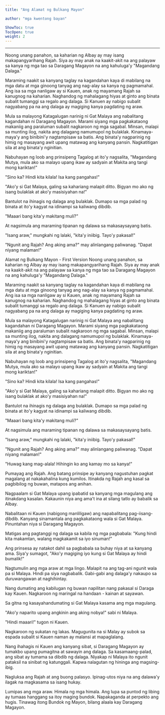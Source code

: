 ```yaml
---
title: "Ang Alamat ng Bulkang Mayon"

author: "mga kwentong bayan"

ShowToc: true
TocOpen: true
weight: 2
---
```




<!--more-->

---


Noong unang panahon, sa kaharian ng Albay ay may isang makapangyarihang Rajah. Siya ay may anak na kaakit-akit na ang palayaw sa kanya ng mga tao sa Daragang Magayon na ang kahuluga'y "Magandang Dalaga."

Maraming naakit sa kanyang taglay na kagandahan kaya di mabilang na mga datu at mga ginoong tanyag ang nag-alay sa kanya ng pagmamahal. Ang isa sa mga nanligaw ay si Kauen, anak ng mayamang Rajah sa kanugnog na kaharian. Naghandog ng mahalagang hiyas at ginto ang binata subalit tumanggi sa regalo ang dalaga. Si Kanuen ay nabigo subalit nagyabang pa na ang dalaga ay magiging kanya pagdating ng araw.

Mula sa malayong Katagalugan narinig ni Gat Malaya ang nabalitang kagandahan ni Daragang Magayon. Marami siyang mga pagkakataong makaniig ang paraluman subalit nagkaroon ng mga sagabal. Minsan, malapi sa munting ilog, nakita ang dalagang namumupol ng bulaklak. Kinamaya-maya'y ang binibini'y nagtampisaw sa batis. Ang binata'y nagparinig ng himig ng masayang awit upang matawag ang kanyang pansin. Nagkatitigan sila at ang binata'y nginitian.

Nabuhayan ng loob ang prinsipeng Tagalog at ito'y nagsalita, "Magandang Mutya, mula ako sa malayo upang ikaw ay sadyain at Makita ang tangi mong kariktan!"

"Sino ka? Hindi kita kilala! Isa kang pangahas!"

"Ako'y si Gat Malaya, galing sa kahariang malapit ditto. Bigyan mo ako ng isang bulaklak at ako'y masisiyahan na!"

Bantulot na ihinagis ng dalaga ang bulaklak. Dumapo sa mga palad ng binata at ito'y kagyat na idinampi sa kaliwang dibdib.

"Maaari bang kita'y makitang muli?"

At nagsimula ang maraming tipanan ng dalawa sa makasaysayang batis.

"Isang araw," mungkahi ng lalaki, "kita'y iniibig. Tayo'y pakasal!"


"Ngunit ang Rajah? Ang aking ama?" may alinlangang paliwanag. "Dapat niyang malaman!"

Alamat ng Bulkang Mayon - First Version
Noong unang panahon, sa kaharian ng Albay ay may isang makapangyarihang Rajah. Siya ay may anak na kaakit-akit na ang palayaw sa kanya ng mga tao sa Daragang Magayon na ang kahuluga'y "Magandang Dalaga."

Maraming naakit sa kanyang taglay na kagandahan kaya di mabilang na mga datu at mga ginoong tanyag ang nag-alay sa kanya ng pagmamahal. Ang isa sa mga nanligaw ay si Kauen, anak ng mayamang Rajah sa kanugnog na kaharian. Naghandog ng mahalagang hiyas at ginto ang binata subalit tumanggi sa regalo ang dalaga. Si Kanuen ay nabigo subalit nagyabang pa na ang dalaga ay magiging kanya pagdating ng araw.

Mula sa malayong Katagalugan narinig ni Gat Malaya ang nabalitang kagandahan ni Daragang Magayon. Marami siyang mga pagkakataong makaniig ang paraluman subalit nagkaroon ng mga sagabal. Minsan, malapi sa munting ilog, nakita ang dalagang namumupol ng bulaklak. Kinamaya-maya'y ang binibini'y nagtampisaw sa batis. Ang binata'y nagparinig ng himig ng masayang awit upang matawag ang kanyang pansin. Nagkatitigan sila at ang binata'y nginitian.

Nabuhayan ng loob ang prinsipeng Tagalog at ito'y nagsalita, "Magandang Mutya, mula ako sa malayo upang ikaw ay sadyain at Makita ang tangi mong kariktan!"

"Sino ka? Hindi kita kilala! Isa kang pangahas!"

"Ako'y si Gat Malaya, galing sa kahariang malapit ditto. Bigyan mo ako ng isang bulaklak at ako'y masisiyahan na!"

Bantulot na ihinagis ng dalaga ang bulaklak. Dumapo sa mga palad ng binata at ito'y kagyat na idinampi sa kaliwang dibdib.

"Maaari bang kita'y makitang muli?"

At nagsimula ang maraming tipanan ng dalawa sa makasaysayang batis.

"Isang araw," mungkahi ng lalaki, "kita'y iniibig. Tayo'y pakasal!"


"Ngunit ang Rajah? Ang aking ama?" may alinlangang paliwanag. "Dapat niyang malaman!"


"Huwag kang mag-alala! Hihingin ko ang kamay mo sa kanya!"

Pumayag ang Rajah. Ang batang prinsipe ay kanyang nagustuhan pagkat magalang at nakakahalina kung kumilos. Itinakda ng Rajah ang kasal sa pagbibilog ng buwan, matapos ang anihan.

Nagpaalam si Gat Malaya upang ipabatid sa kanyang mga magulang ang itinakdang kasalan. Kakaunin niya ang ama't ina at silang tatlo ay babalik sa Albay.

Nabalitaan ni Kauen (nabigong manliligaw) ang napabalitang pag-iisang-dibdib. Kanyang sinamantala ang pagkakataong wala si Gat Malaya. Pinuntahan niya si Daragang Magayon.

Matigas ang pagtanggi ng dalaga sa kabila ng mga pagbabala: "Kung hindi kita makamtan, walang magkakamit sa iyo sinuman!"

Ang prinsesa ay natakot dahil sa pagbabala sa buhay niya at sa kanyang ama. Siya'y sumagot, "Ako'y magiging iyo kung si Gat Malaya ay hindi bumalik!"

Nagtumulin ang mga araw at mga lingo. Malapit na ang tag-ani ngunit wala pa si Malaya. Hindi pa siya nagbabalik. Gabi-gabi ang dalaga'y nakaupo sa duruwangawan at naghihintay.

Nang dumating ang kabilugan ng buwan napilitan nang pakasal si Daraga kay Kauen. Nagkaroon ng maringal na handaan - kainan at sayawan.

Sa gitna ng kasayahandumating si Gat Malaya kasama ang mga magulang.

"Ako'y naparito upang angkinin ang aking nobya!" sabi ni Malaya.

"Hindi maaari!" tugon ni Kauen.

Nagkaroon ng sukatan ng lakas. Magugunita na si Malay ay subok sa espada subalit si Kauen naman ay malansi at mapaglalang.

Nang ihahagis ni Kauen ang kanyang sibat, si Daragang Magayon ay tumakbo upang pumagitna at sawayin ang dalaga. Sa kasamaang-palad, ang sibat ay tumama sa dibdib ng dalaga. Niyakap ni Malaya ito ngunit pataksil na sinibat ng katunggali. Kapwa nalagutan ng hininga ang magsing-ibig.

Nagluksa ang Rajah at ang buong palasyo. Ipinag-utos niya na ang dalawa'y ilagak na magkasama sa isang hukay.

Lumipas ang mga araw. Himala ng mga himala. Ang lupa sa puntod ng libing ay tumaas hanggang sa itoy maging bundok. Napakaganda at perpekto ang hugis. Tinawag itong Bundok ng Mayon, bilang alaala kay Daragang Magayon.

